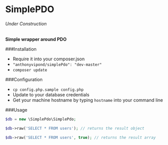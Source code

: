 SimplePDO
===================

###### Under Construction

**Simple wrapper around PDO**

###Installation

- Require it into your composer.json
- `"anthonyvipond/simplePdo": "dev-master"`
- `composer update`


###Configuration
- `cp config.php.sample config.php`
- Update to your database credentials
- Get your machine hostname by typing `hostname` into your command line

###Usage
```php
$db = new \SimplePdo\SimplePdo;

$db->raw('SELECT * FROM users'); // returns the result object

$db->raw('SELECT * FROM users', true); // returns the result array
```